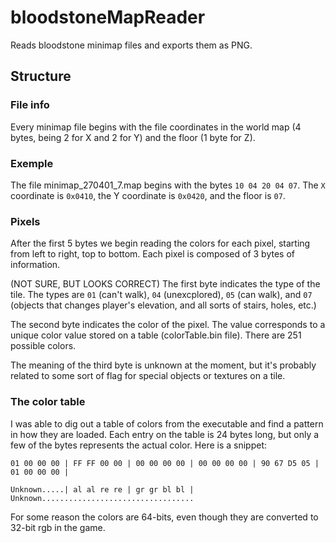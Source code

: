 # bloodstoneMapReader
Reads bloodstone minimap files and exports them as PNG.

## Structure

### File info
Every minimap file begins with the file coordinates in the world map (4 bytes, being 2 for X and 2 for Y) and the floor (1 byte for Z).

### Exemple
The file minimap_270401_7.map begins with the bytes `10 04 20 04 07`.
The `X` coordinate is `0x0410`, the Y coordinate is `0x0420`, and the floor is `07`.

### Pixels
After the first 5 bytes we begin reading the colors for each pixel, starting from left to right, top to bottom.
Each pixel is composed of 3 bytes of information.

(NOT SURE, BUT LOOKS CORRECT) The first byte indicates the type of the tile. The types are `01` (can't walk), `04` (unexcplored), `05` (can walk), and `07` (objects that changes player's elevation, and all sorts of stairs, holes, etc.)

The second byte indicates the color of the pixel. The value corresponds to a unique color value stored on a table (colorTable.bin file). There are 251 possible colors.

The meaning of the third byte is unknown at the moment, but it's probably related to some sort of flag for special objects or textures on a tile.

### The color table
I was able to dig out a table of colors from the executable and find a pattern in how they are loaded. Each entry on the table is 24 bytes long, but only a few of the bytes represents the actual color.
Here is a snippet:

`01 00 00 00 | FF FF 00 00 | 00 00 00 00 | 00 00 00 00 | 90 67 D5 05 | 01 00 00 00 |`

`Unknown.....| al al re re | gr gr bl bl | Unknown..................................`

For some reason the colors are 64-bits, even though they are converted to 32-bit rgb in the game.
